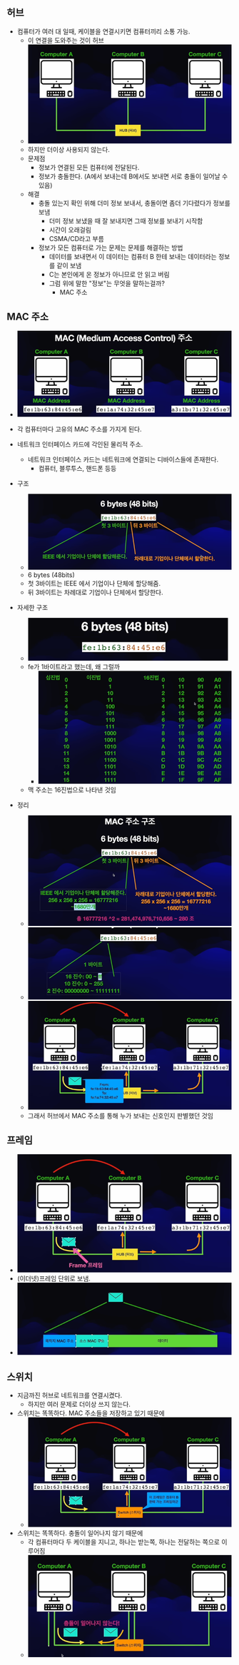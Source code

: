 ## 허브
- 컴퓨터가 여러 대 일때, 케이블을 연결시키면 컴퓨터끼리 소통 가능.
  - 이 연결을 도와주는 것이 허브
  - ![img.png](image/image2/img.png)
  - 하지만 더이상 사용되지 않는다.
  - 문제점
    - 정보가 연결된 모든 컴퓨터에 전달된다.
    - 정보가 충돌한다. (A에서 보내는데 B에서도 보내면 서로 충돌이 일어날 수 있음)
  - 해결
    - 충돌 있는지 확인 위해 더미 정보 보내서, 충돌이면 좀더 기다렸다가 정보를 보냄
      - 더미 정보 보냈을 때 잘 보내지면 그때 정보를 보내기 시작함
      - 시간이 오래걸림
      - CSMA/CD라고 부름
    - 정보가 모든 컴퓨터로 가는 문제는 문제를 해결하는 방법
      - 데이터를 보내면서 이 데이터는 컴퓨터 B 한테 보내는 데이터라는 정보를 같이 보냄
      - C는 본인에게 온 정보가 아니므로 안 읽고 버림
      - 그럼 위에 말한 "정보"는 무엇을 말하는걸까?
        - MAC 주소

## MAC 주소
- ![img_1.png](image/image2/img_1.png)
- 각 컴퓨터마다 고유의 MAC 주소를 가지게 된다.
- 네트워크 인터페이스 카드에 각인된 물리적 주소. 
  - 네트워크 인터페이스 카드는 네트워크에 연결되는 디바이스들에 존재한다.
    - 컴퓨터, 블루투스, 핸드폰 등등
- 구조
  - ![img_2.png](image/image2/img_2.png)
  - 6 bytes (48bits)
  - 첫 3바이트는 IEEE 에서 기업이나 단체에 할당해줌.
  - 뒤 3바이트는 차례대로 기업이나 단체에서 할당한다.

- 자세한 구조
  - ![img_3.png](image/image2/img_3.png)
  - fe가 1바이트라고 했는데, 왜 그럴까
    - ![img_4.png](image/image2/img_4.png)
  - 맥 주소는 16진법으로 나타낸 것임

- 정리
  - ![img_7.png](image/image2/img_7.png)
  - ![img_6.png](image/image2/img_6.png)
  - ![img_8.png](image/image2/img_8.png)
  - 그래서 허브에서 MAC 주소를 통해 누가 보내는 신호인지 판별했던 것임

## 프레임
- ![img_9.png](image/image2/img_9.png)
- (이더넷)프레임 단위로 보냄.
- ![img_10.png](image/image2/img_10.png)

## 스위치
- 지금까진 허브로 네트워크를 연결시켰다.
  - 하지만 여러 문제로 더이상 쓰지 않는다.
- 스위치는 똑똑하다. MAC 주소들을 저장하고 있기 때문에
  - ![img_11.png](image/image2/img_11.png)
- 스위치는 똑똑하다. 충돌이 일어나지 않기 때문에
  - 각 컴퓨터마다 두 케이블을 지니고, 하나는 받는쪽, 하나는 전달하는 쪽으로 이루어짐
  - ![img_12.png](image/image2/img_12.png)
